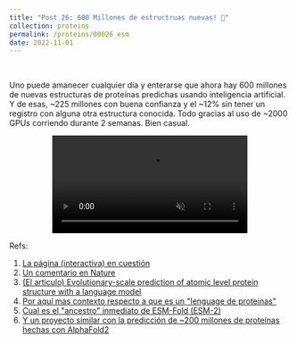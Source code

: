```yaml
---
title: "Post 26: 600 Millones de estructruas nuevas! 🤯"
collection: proteins
permalink: /proteins/00026_esm
date: 2022-11-01
---
```


&nbsp;

Uno puede amanecer cualquier día y enterarse que ahora hay 600 millones de nuevas estructuras de proteínas predichas usando inteligencia artificial. Y de esas, ~225 millones con buena confianza y el ~12% sin tener un registro con alguna otra estructura conocida. Todo gracias al uso de ~2000 GPUs corriendo durante 2 semanas. Bien casual. 


<div>
<center>
<video width="350" autoplay="autoplay" loop="true" controls muted>
  <source src="/images/proteins/00025_600m.mp4" type="video/mp4">
  Your browser does not support the video tag.
</video>
</center>
</div>


Refs:

1. [La página (interactiva) en cuestión](https://esmatlas.com/) 
2. [Un comentario en Nature](https://www.nature.com/articles/d41586-022-03539-1 )
3. [(El articulo) Evolutionary-scale prediction of atomic level protein structure with a language model](https://www.biorxiv.org/content/10.1101/2022.07.20.500902v2)
4. [Por aquí mas contexto respecto a que es un "lenguage de proteinas"](https://miangoar.github.io/proteins/00009_space)
5. [Cual es el "ancestro" inmediato de ESM-Fold (ESM-2)](https://miangoar.github.io/proteins/00006_language)
6. [Y un proyecto similar con la predicción de ~200 millones de proteínas hechas con AlphaFold2](https://miangoar.github.io/proteins/00014_AF200M)

